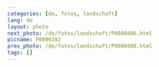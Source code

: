 ```yaml
---
categories: [de, fotos, landschaft]
lang: de
layout: photo
next_photo: /de/fotos/landschaft/P0000406.html
picname: P0000282
prev_photo: /de/fotos/landschaft/P0000408.html
tags: []
---
```

